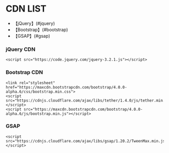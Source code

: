 CDN LIST
========
* 【jQuery】(#jquery)
* 【Bootstrap】(#bootstrap)
* 【GSAP】(#gsap)

<h3 id="jquery">jQuery CDN</h3>

    <script src="https://code.jquery.com/jquery-3.2.1.js"></script>

<h3 id="bootstrap">Bootstrap CDN</h3>

    <link rel="stylesheet" href="https://maxcdn.bootstrapcdn.com/bootstrap/4.0.0-alpha.6/css/bootstrap.min.css">
    <script src="https://cdnjs.cloudflare.com/ajax/libs/tether/1.4.0/js/tether.min.js"></script>
    <script src="https://maxcdn.bootstrapcdn.com/bootstrap/4.0.0-alpha.6/js/bootstrap.min.js"></script>

<h3 id="gsap">GSAP</h3>

    <script src="https://cdnjs.cloudflare.com/ajax/libs/gsap/1.20.2/TweenMax.min.js"></script>
